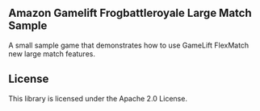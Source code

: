 ## Amazon Gamelift Frogbattleroyale Large Match Sample

A small sample game that demonstrates how to use GameLift FlexMatch new large match features.

## License

This library is licensed under the Apache 2.0 License. 
